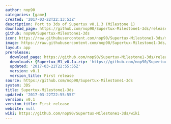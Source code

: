 ```yaml
---
author: nop90
categories: [game]
created: '2017-03-22T22:13:53Z'
description: Port to 3ds of Supertux v0.1.3 (Milestone 1)
download_page: https://github.com/nop90/Supertux-Milestone1-3ds/releases/tag/v0.1
github: nop90/Supertux-Milestone1-3ds
icon: https://raw.githubusercontent.com/nop90/Supertux-Milestone1-3ds/master/resources/icon.png
image: https://raw.githubusercontent.com/nop90/Supertux-Milestone1-3ds/master/resources/banner.png
layout: app
prerelease:
  download_page: https://github.com/nop90/Supertux-Milestone1-3ds/releases/tag/v0.1
  downloads: {Supertux_M1_v0.1a.zip: 'https://github.com/nop90/Supertux-Milestone1-3ds/releases/download/v0.1/Supertux_M1_v0.1a.zip'}
  updated: '2017-03-22T22:55:55Z'
  version: v0.1
  version_title: First release
source: https://github.com/nop90/Supertux-Milestone1-3ds
system: 3DS
title: Supertux-Milestone1-3ds
updated: '2017-03-22T22:55:55Z'
version: v0.1
version_title: First release
website: null
wiki: https://github.com/nop90/Supertux-Milestone1-3ds/wiki
---
```

